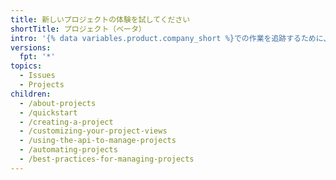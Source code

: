 ```yaml
---
title: 新しいプロジェクトの体験を試してください
shortTitle: プロジェクト（ベータ）
intro: '{% data variables.product.company_short %}での作業を追跡するために、カスタマイズされたプロジェクトを構築してください。'
versions:
  fpt: '*'
topics:
  - Issues
  - Projects
children:
  - /about-projects
  - /quickstart
  - /creating-a-project
  - /customizing-your-project-views
  - /using-the-api-to-manage-projects
  - /automating-projects
  - /best-practices-for-managing-projects
---
```


